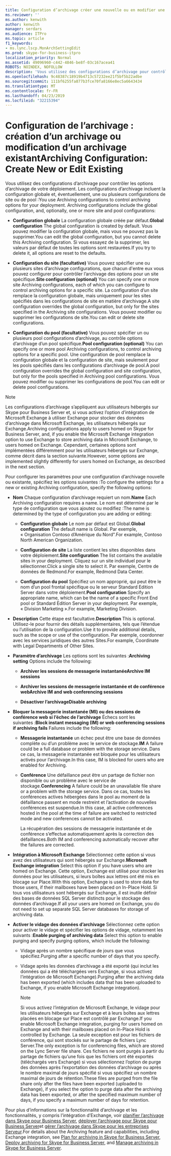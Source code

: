 ```yaml
---
title: Configuration d’archivage créer une nouvelle ou en modifier une existant
ms.reviewer: ''
ms.author: kenwith
author: kenwith
manager: serdars
ms.audience: ITPro
ms.topic: article
f1_keywords:
- ms.lync.lscp.MonArchSettingEdit
ms.prod: skype-for-business-itpro
localization_priority: Normal
ms.assetid: 49096960-c442-4846-be8f-03c167acea41
ROBOTS: NOINDEX, NOFOLLOW
description: 'Vous utilisez des configurations d’archivage pour contrôler les options d’archivage de votre déploiement. Les configurations d’archivage incluent la configuration globale et, éventuellement, une ou plusieurs configurations de site ou de pool :'
ms.openlocfilehash: 9c48387c18919b4713c57232ee21f5bf5b22adbe
ms.sourcegitcommit: 111bf6255fa877b3fce70fa8166e8ec5a6643434
ms.translationtype: MT
ms.contentlocale: fr-FR
ms.lasthandoff: 04/23/2019
ms.locfileid: "32215394"
---
```

# <a name="archiving-configuration-create-new-or-edit-existing"></a><span data-ttu-id="96205-104">Configuration de l’archivage : création d’un archivage ou modification d’un archivage existant</span><span class="sxs-lookup"><span data-stu-id="96205-104">Archiving Configuration: Create New or Edit Existing</span></span>
 
<span data-ttu-id="96205-p102">Vous utilisez des configurations d’archivage pour contrôler les options d’archivage de votre déploiement. Les configurations d’archivage incluent la configuration globale et, éventuellement, une ou plusieurs configurations de site ou de pool :</span><span class="sxs-lookup"><span data-stu-id="96205-p102">You use Archiving configurations to control archiving options for your deployment. Archiving configurations include the global configuration, and, optionally, one or more site and pool configurations:</span></span>
  
- <span data-ttu-id="96205-107">**Configuration globale** La configuration globale créée par défaut.</span><span class="sxs-lookup"><span data-stu-id="96205-107">**Global configuration** The global configuration is created by default.</span></span> <span data-ttu-id="96205-108">Vous pouvez modifier la configuration globale, mais vous ne pouvez pas la supprimer.</span><span class="sxs-lookup"><span data-stu-id="96205-108">You can edit the global configuration, but you cannot delete this Archiving configuration.</span></span> <span data-ttu-id="96205-109">Si vous essayez de la supprimer, les valeurs par défaut de toutes les options sont restaurées.</span><span class="sxs-lookup"><span data-stu-id="96205-109">If you try to delete it, all options are reset to the defaults.</span></span>
    
- <span data-ttu-id="96205-110">**Configuration du site (facultative)** Vous pouvez spécifier une ou plusieurs sites d’archivage configurations, que chacun d'entre eux vous pouvez configurer pour contrôler l’archivage des options pour un site spécifique.</span><span class="sxs-lookup"><span data-stu-id="96205-110">**Site configuration (optional)** You can specify one or more site Archiving configurations, each of which you can configure to control archiving options for a specific site.</span></span> <span data-ttu-id="96205-111">La configuration d’un site remplace la configuration globale, mais uniquement pour les sites spécifiés dans les configurations de site en matière d’archivage.</span><span class="sxs-lookup"><span data-stu-id="96205-111">A site configuration overrides the global configuration, but only for the sites specified in the Archiving site configurations.</span></span> <span data-ttu-id="96205-112">Vous pouvez modifier ou supprimer les configurations de site.</span><span class="sxs-lookup"><span data-stu-id="96205-112">You can edit or delete site configurations.</span></span>
    
- <span data-ttu-id="96205-113">**Configuration du pool (facultative)** Vous pouvez spécifier un ou plusieurs pool configurations d’archivage, au contrôle options d’archivage d’un pool spécifique.</span><span class="sxs-lookup"><span data-stu-id="96205-113">**Pool configuration (optional)** You can specify one or more pool Archiving configurations, to control archiving options for a specific pool.</span></span> <span data-ttu-id="96205-114">Une configuration de pool remplace la configuration globale et la configuration de site, mais seulement pour les pools spécifiés dans les configurations d’archivage de pool.</span><span class="sxs-lookup"><span data-stu-id="96205-114">A pool configuration overrides the global configuration and site configuration, but only for the pools specified in Archiving pool configurations.</span></span> <span data-ttu-id="96205-115">Vous pouvez modifier ou supprimer les configurations de pool.</span><span class="sxs-lookup"><span data-stu-id="96205-115">You can edit or delete pool configurations.</span></span>
    
> [!NOTE]
> <span data-ttu-id="96205-116">Les configurations d’archivage s’appliquent aux utilisateurs hébergés sur Skype pour Business Server et, si vous activez l’option d’intégration de Microsoft Exchange à utiliser Exchange pour stocker des données d’archivage dans Microsoft Exchange, les utilisateurs hébergés sur Exchange.</span><span class="sxs-lookup"><span data-stu-id="96205-116">Archiving configurations apply to users homed on Skype for Business Server, and, if you enable the Microsoft Exchange integration option to use Exchange to store archiving data in Microsoft Exchange, to users homed on Exchange.</span></span> <span data-ttu-id="96205-117">Cependant, certaines options sont implémentées différemment pour les utilisateurs hébergés sur Exchange, comme décrit dans la section suivante.</span><span class="sxs-lookup"><span data-stu-id="96205-117">However, some options are implemented slightly differently for users homed on Exchange, as described in the next section.</span></span> 
  
<span data-ttu-id="96205-118">Pour configurer les paramètres pour une configuration d’archivage nouvelle ou existante, spécifiez les options suivantes :</span><span class="sxs-lookup"><span data-stu-id="96205-118">To configure the settings for a new or existing Archiving configuration, specify the following options:</span></span>
- <span data-ttu-id="96205-119">**Nom** Chaque configuration d’archivage requiert un nom.</span><span class="sxs-lookup"><span data-stu-id="96205-119">**Name** Each Archiving configuration requires a name.</span></span> <span data-ttu-id="96205-120">Le nom est déterminé par le type de configuration que vous ajoutez ou modifiez :</span><span class="sxs-lookup"><span data-stu-id="96205-120">The name is determined by the type of configuration you are adding or editing:</span></span>
    
  - <span data-ttu-id="96205-121">**Configuration globale** Le nom par défaut est Global.</span><span class="sxs-lookup"><span data-stu-id="96205-121">**Global configuration** The default name is Global.</span></span> <span data-ttu-id="96205-122">Par exemple, « Organisation Contoso d’Amérique du Nord".</span><span class="sxs-lookup"><span data-stu-id="96205-122">For example, Contoso North American Organization.</span></span>
    
  - <span data-ttu-id="96205-123">**Configuration de site** La liste contient les sites disponibles dans votre déploiement.</span><span class="sxs-lookup"><span data-stu-id="96205-123">**Site configuration** The list contains the available sites in your deployment.</span></span> <span data-ttu-id="96205-124">Cliquez sur un site individuel pour le sélectionner.</span><span class="sxs-lookup"><span data-stu-id="96205-124">Click a single site to select it.</span></span> <span data-ttu-id="96205-125">Par exemple, Centre de données de Redmond.</span><span class="sxs-lookup"><span data-stu-id="96205-125">For example, Redmond Data Center.</span></span>
    
  - <span data-ttu-id="96205-126">**Configuration du pool** Spécifiez un nom approprié, qui peut être le nom d’un pool frontal spécifique ou le serveur Standard Edition Server dans votre déploiement.</span><span class="sxs-lookup"><span data-stu-id="96205-126">**Pool configuration** Specify an appropriate name, which can be the name of a specific Front End pool or Standard Edition Server in your deployment.</span></span> <span data-ttu-id="96205-127">Par exemple, « Division Marketing ».</span><span class="sxs-lookup"><span data-stu-id="96205-127">For example, Marketing Division.</span></span>
    
- <span data-ttu-id="96205-128">**Description** Cette étape est facultative.</span><span class="sxs-lookup"><span data-stu-id="96205-128">**Description** This is optional.</span></span> <span data-ttu-id="96205-129">Utilisez-le pour fournir des détails supplémentaires, tels que l’étendue ou l’utilisation de la configuration.</span><span class="sxs-lookup"><span data-stu-id="96205-129">Use it to provide additional details, such as the scope or use of the configuration.</span></span> <span data-ttu-id="96205-130">Par exemple, coordonner avec les services juridiques des autres Sites.</span><span class="sxs-lookup"><span data-stu-id="96205-130">For example, Coordinate with Legal Departments of Other Sites.</span></span>
    
- <span data-ttu-id="96205-131">**Paramètre d’archivage** Les options sont les suivantes :</span><span class="sxs-lookup"><span data-stu-id="96205-131">**Archiving setting** Options include the following:</span></span>
    
  - <span data-ttu-id="96205-132">**Archiver les sessions de messagerie instantanée**</span><span class="sxs-lookup"><span data-stu-id="96205-132">**Archive IM sessions**</span></span>
    
  - <span data-ttu-id="96205-133">**Archiver les sessions de messagerie instantanée et de conférence web**</span><span class="sxs-lookup"><span data-stu-id="96205-133">**Archive IM and web conferencing sessions**</span></span>
    
  - <span data-ttu-id="96205-134">**Désactiver l’archivage**</span><span class="sxs-lookup"><span data-stu-id="96205-134">**Disable archiving**</span></span>
    
- <span data-ttu-id="96205-135">**Bloquer la messagerie instantanée (MI) ou des sessions de conférence web si l’échec de l’archivage** Échecs sont les suivantes :</span><span class="sxs-lookup"><span data-stu-id="96205-135">**Block instant messaging (IM) or web conferencing sessions if archiving fails** Failures include the following:</span></span>
    
  - <span data-ttu-id="96205-136">**Messagerie instantanée** un échec peut être une base de données complète ou d’un problème avec le service de stockage.</span><span class="sxs-lookup"><span data-stu-id="96205-136">**IM** A failure could be a full database or problem with the storage service.</span></span> <span data-ttu-id="96205-137">Dans ce cas, la messagerie instantanée est bloquée pour les utilisateurs activés pour l’archivage.</span><span class="sxs-lookup"><span data-stu-id="96205-137">In this case, IM is blocked for users who are enabled for Archiving.</span></span>
    
  - <span data-ttu-id="96205-138">**Conférence** Une défaillance peut être un partage de fichier non disponible ou un problème avec le service de stockage.</span><span class="sxs-lookup"><span data-stu-id="96205-138">**Conferencing** A failure could be an unavailable file share or a problem with the storage service.</span></span> <span data-ttu-id="96205-139">Dans ce cas, toutes les conférences actives hébergées dans le pool au moment de la défaillance passent en mode restreint et l’activation de nouvelles conférences est suspendue.</span><span class="sxs-lookup"><span data-stu-id="96205-139">In this case, all active conferences hosted in the pool at the time of failure are switched to restricted mode and new conferences cannot be activated.</span></span>
    
    <span data-ttu-id="96205-140">La récupération des sessions de messagerie instantanée et de conférence s’effectue automatiquement après la correction des défaillances.</span><span class="sxs-lookup"><span data-stu-id="96205-140">Both IM and conferencing automatically recover after the failures are corrected.</span></span>
    
- <span data-ttu-id="96205-141">**Intégration à Microsoft Exchange** Sélectionnez cette option si vous avez des utilisateurs qui sont hébergés sur Exchange.</span><span class="sxs-lookup"><span data-stu-id="96205-141">**Microsoft Exchange integration** Select this option if you have users who are homed on Exchange.</span></span> <span data-ttu-id="96205-142">Cette option, Exchange est utilisé pour stocker les données pour les utilisateurs, si leurs boîtes aux lettres ont été mis en blocage sur Place.</span><span class="sxs-lookup"><span data-stu-id="96205-142">With this option, Exchange is used to store data for those users, if their mailboxes have been placed on In-Place Hold.</span></span> <span data-ttu-id="96205-143">Si tous vos utilisateurs sont hébergés sur Exchange, il est inutile définir des bases de données SQL Server distincts pour le stockage des données d’archivage.</span><span class="sxs-lookup"><span data-stu-id="96205-143">If all your users are homed on Exchange, you do not need to set up separate SQL Server databases for storage of archiving data.</span></span>
    
- <span data-ttu-id="96205-144">**Activer le vidage des données d’archivage** Sélectionnez cette option pour activer le vidage et spécifier les options de vidage, notamment les suivants :</span><span class="sxs-lookup"><span data-stu-id="96205-144">**Enable purging of archiving data** Select this option to enable purging and specify purging options, which include the following:</span></span>
    
  - <span data-ttu-id="96205-145">Vidage après un nombre spécifique de jours que vous spécifiez.</span><span class="sxs-lookup"><span data-stu-id="96205-145">Purging after a specific number of days that you specify.</span></span>
    
  - <span data-ttu-id="96205-146">Vidage après les données d’archivage a été exporté (qui inclut les données qui a été téléchargées vers Exchange, si vous activez l’intégration de Microsoft Exchange).</span><span class="sxs-lookup"><span data-stu-id="96205-146">Purging after the archiving data has been exported (which includes data that has been uploaded to Exchange, if you enable Microsoft Exchange integration).</span></span>
    
    > [!NOTE]
    > <span data-ttu-id="96205-147">Si vous activez l’intégration de Microsoft Exchange, le vidage pour les utilisateurs hébergés sur Exchange et à leurs boîtes aux lettres placées en blocage sur Place est contrôlé par Exchange.</span><span class="sxs-lookup"><span data-stu-id="96205-147">If you enable Microsoft Exchange integration, purging for users homed on Exchange and with their mailboxes placed on In-Place Hold is controlled by Exchange.</span></span> <span data-ttu-id="96205-148">La seule exception est pour les fichiers de conférence, qui sont stockés sur le partage de fichiers Lync Server.</span><span class="sxs-lookup"><span data-stu-id="96205-148">The only exception is for conferencing files, which are stored on the Lync Server file share.</span></span> <span data-ttu-id="96205-149">Ces fichiers ne sont purgés à partir du partage de fichiers qu’une fois que les fichiers ont été exportés (téléchargés vers Exchange) si vous sélectionnez l’option de purge des données après l’exportation des données d’archivage ou après le nombre maximal de jours spécifié si vous spécifiez un nombre maximal de jours de rétention.</span><span class="sxs-lookup"><span data-stu-id="96205-149">These files are purged from the file share only after the files have been exported (uploaded to Exchange), if you select the option to purge data after the archiving data has been exported, or after the specified maximum number of days, if you specify a maximum number of days for retention.</span></span> 
  
<span data-ttu-id="96205-150">Pour plus d’informations sur la fonctionnalité d’archivage et les fonctionnalités, y compris l’intégration d’Exchange, voir [planifier l’archivage dans Skype pour Business Server](../../../plan-your-deployment/archiving/archiving.md), [déployer l’archivage pour Skype pour Business Server](../../../deploy/deploy-archiving/deploy-archiving.md)et [gérer l’archivage dans Skype pour les entreprises Serveur](../../../manage/archiving/archiving.md).</span><span class="sxs-lookup"><span data-stu-id="96205-150">For details about the Archiving feature and capabilities, including Exchange integration, see [Plan for archiving in Skype for Business Server](../../../plan-your-deployment/archiving/archiving.md), [Deploy archiving for Skype for Business Server](../../../deploy/deploy-archiving/deploy-archiving.md), and [Manage archiving in Skype for Business Server](../../../manage/archiving/archiving.md).</span></span>

